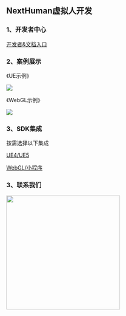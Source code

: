 ## NextHuman虚拟人开发

### 1、开发者中心
[开发者&文档入口](https://nexthuman.cn/developer)

### 2、案例展示
《UE示例》

<img src="https://cdn.wehome.cn/cmn/jpeg/META-8NA66KC1-OYLELYLD6GZZBDJJRXAM3-CZSJKLNL-T3.jpeg?_t=2023111150" ></img>

《WebGL示例》

<img src="https://cdn.wehome.cn/cmn/png/META-1OB66K71-10MEORTT6W5W76LYS29Q2-LVYEQSNL-OG2.png?_t=2023111150"></img>

### 3、SDK集成
按需选择以下集成

[UE4/UE5](UE/README.md)

[WebGL/小程序](WebGL/README.md)


### 3、联系我们
<img src="https://cdn.wehome.cn/cmn/jpeg/META-8NA66KC1-C35FTNQMCNKYUAHXH3HV3-N0G59VNL-X1.jpeg?_t=2023111150" height="300" width="300"></img>
